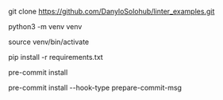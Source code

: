 git clone https://github.com/DanyloSolohub/linter_examples.git

python3 -m venv venv

source venv/bin/activate

pip install -r requirements.txt

pre-commit install

pre-commit install --hook-type prepare-commit-msg
